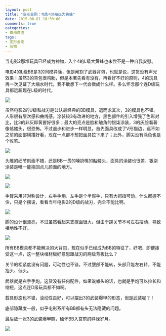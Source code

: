 ```yaml
---
layout: post
title: "变形金刚：电影4领袖级大黄蜂"
date: 2015-08-01 18:30:00
comments: true
categories:
- 青梅煮酒
tags:
- 变形金刚
- 玩物
---
```


当电影2那堆玩具已经成为神物，入个4的L级大黄蜂也未尝不是一种自我安慰。

电影4的L级BB是3的同模异涂，但是阉割了武器背包，也就是说，这货没有声光效果！虽然3的背包很鸡肋，但是本著先看有没有，再看好不好的原则，4的玩具再一次见证了大缩水时代，我不敢想下一代会做成什么样。多么怀念那个连D级玩具都远超现在L级的时代。

![](http://pic.yupoo.com/leninlee/ER427t8F/medish.jpg)

虽然电影2的U级和战刃是公认最经典的BB模具，退而求其次，3的模具也不错。人形很有层次感和曲线感。涂装较3有改进的地方，黑色部件的引入增强了色彩对比，比3的非灰即黄要好很多；最大的亮点是脸和触角的银柒涂装，3的灰脸看著像骷髅头，很恐怖。不过退步和进步一样明显，首先面具改成了V形描边，远不如之前的面部横描好看，现在一点都不想把面具拉下来了；此外，脚尖没有涂色也是个败笔。

![](http://pic.yupoo.com/leninlee/ER428In6/medish.jpg)

头雕的细节刻画不错，还是BB一贯的嗪奶嘴的骷髅头，面具的涂装也很差，银柒涂装是唯一能挽回点儿颜面的地方。

![](http://pic.yupoo.com/leninlee/ER428Z3G/medish.jpg)

![](http://pic.yupoo.com/leninlee/ER429Aqn/medish.jpg)

手臂采用非对称设计，右手手炮，左手是个半假手，只有大拇指可动，什么都握不住，只是个摆设，看看当年电影2的D级的战刃，完全不能比啊。

![](http://pic.yupoo.com/leninlee/ER428D01/medish.jpg)

脚的设计很漂亮，不过虽然看起来支撑面很大，但由于踝关节不可左右摆动，导致接地性不好。

![](http://pic.yupoo.com/leninlee/ER429gLn/medish.jpg)

所有BB模具都不能解决的大背包，现在似乎已经成为BB的特征了，好吧，即便接受这一点，这一整块棺材板好意思跟战刃的两级背板比么？

关节的松紧度没有问题，可动性也不错，不过腰部不能转，头部只能左右转，不能抬头、低头。

武器就是右手手炮，这货没有任何配件，如果说噱头的话，也就是手炮可以拉长和缩短，这点连D级玩具都不如啊。

载具形态也不错，滚动性良好，可以摆出3的武装爆甲的形态，但是武装呢？！

底部隐藏度一般，似乎电影系所有BB都有头无法隐藏的问题。

最后放一张3的武装爆甲照，缅怀BB入宫前的峥嵘岁月。

![](http://pic.yupoo.com/leninlee/ER44HJDK/medish.jpg)

